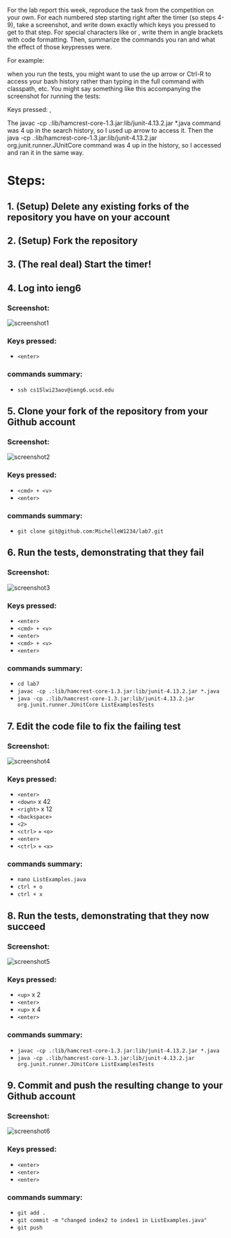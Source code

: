 For the lab report this week, reproduce the task from the competition on your own. 
For each numbered step starting right after the timer (so steps 4-9), take a screenshot, 
and write down exactly which keys you pressed to get to that step. 
For special characters like <enter> or <tab>, write them in angle brackets with code formatting. 
Then, summarize the commands you ran and what the effect of those keypresses were.

For example:
  
when you run the tests, you might want to use the up arrow or Ctrl-R to access your bash history 
rather than typing in the full command with classpath, etc. 
You might say something like this accompanying the screenshot for running the tests:

Keys pressed: <up><up><up><up><enter>, <up><up><up><up><enter>

The javac -cp .:lib/hamcrest-core-1.3.jar:lib/junit-4.13.2.jar *.java command was 4 up in the search history, 
so I used up arrow to access it. 
Then the java -cp .:lib/hamcrest-core-1.3.jar:lib/junit-4.13.2.jar org.junit.runner.JUnitCore command was 4 up in the history, 
so I accessed and ran it in the same way.
  
# Steps:
## 1. (Setup) Delete any existing forks of the repository you have on your account
## 2. (Setup) Fork the repository
## 3. (The real deal) Start the timer!
## 4. Log into ieng6

### Screenshot:
  
![screenshot1](https://user-images.githubusercontent.com/122498397/221346142-69f347a0-6d32-437b-bdb4-53af398090b6.jpg)

### Keys pressed:
- `<enter>`

### commands summary:
- `ssh cs15lwi23aov@ieng6.ucsd.edu`

## 5. Clone your fork of the repository from your Github account

### Screenshot:
  
![screenshot2](https://user-images.githubusercontent.com/122498397/221346153-5f94be46-437d-4056-8fd2-fa3eff27f6f0.jpg)

### Keys pressed:
- `<cmd> + <v>`
- `<enter>`

### commands summary:
- `git clone git@github.com:MichelleW1234/lab7.git`
  
## 6. Run the tests, demonstrating that they fail
  
### Screenshot:
  
![screenshot3](https://user-images.githubusercontent.com/122498397/221346185-7157452a-2470-4c76-a024-1c004df69b22.jpg)

### Keys pressed:
- `<enter>`
- `<cmd> + <v>`
- `<enter>`
- `<cmd> + <v>`
- `<enter>`

### commands summary:
- `cd lab7`
- `javac -cp .:lib/hamcrest-core-1.3.jar:lib/junit-4.13.2.jar *.java`
- `java -cp .:lib/hamcrest-core-1.3.jar:lib/junit-4.13.2.jar org.junit.runner.JUnitCore ListExamplesTests`
  
## 7. Edit the code file to fix the failing test
  
### Screenshot:
  
![screenshot4](https://user-images.githubusercontent.com/122498397/221346201-ab6f350b-2083-4519-84e1-2a7fa7c8ec77.jpg)

### Keys pressed:
- `<enter>`
- `<down>` x 42
- `<right>` x 12
- `<backspace>`
- `<2>`
- `<ctrl>` + `<o>`
- `<enter>`
- `<ctrl>` + `<x>`

### commands summary:
- `nano ListExamples.java`
- `ctrl + o`
- `ctrl + x`
  
## 8. Run the tests, demonstrating that they now succeed
  
### Screenshot:
  
![screenshot5](https://user-images.githubusercontent.com/122498397/221346217-857b592e-43de-474a-b9a8-f598fbcab611.jpg)

### Keys pressed:
- `<up>` x 2
- `<enter>`
- `<up>` x 4
- `<enter>`

### commands summary:
- `javac -cp .:lib/hamcrest-core-1.3.jar:lib/junit-4.13.2.jar *.java`
- `java -cp .:lib/hamcrest-core-1.3.jar:lib/junit-4.13.2.jar org.junit.runner.JUnitCore ListExamplesTests`
  
## 9. Commit and push the resulting change to your Github account
  
### Screenshot:
  
![screenshot6](https://user-images.githubusercontent.com/122498397/221346231-666db3c5-f3ad-42b5-a3bc-33dc504e203e.jpg)

### Keys pressed:
- `<enter>`
- `<enter>`
- `<enter>`

### commands summary:
- `git add .`
- `git commit -m "changed index2 to index1 in ListExamples.java"`
- `git push`
 
  
